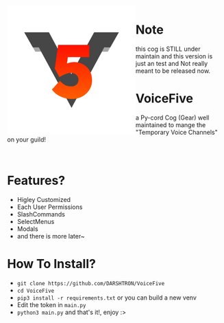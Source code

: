 <center>

  <img src="logo.png" width="300" height="300" align="left">

</center>

# Note
this cog is STILL under maintain and this version is just an test and Not really meant to be released now.

# VoiceFive
a Py-cord Cog (Gear) well maintained to mange the "Temporary Voice Channels" on your guild!

​
​ <!-- say welcome to the ZERO-WIDTH-SPACE! -->
​
​

# Features?
- Higley Customized
- Each User Permissions 
- SlashCommands
- SelectMenus
- Modals
- and there is more later~


# How To Install?
- `git clone https://github.com/DARSHTRON/VoiceFive`
- `cd VoiceFive`
- `pip3 install -r requirements.txt` or you can build a new venv
- Edit the token in `main.py`
- `python3 main.py`
and that's it!, enjoy :>
